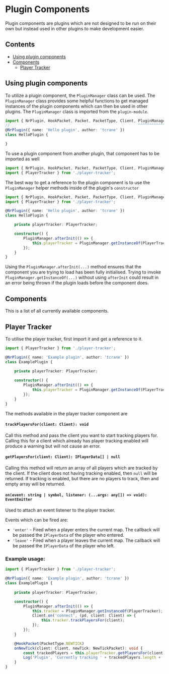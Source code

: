 # Plugin Components
Plugin components are plugins which are not designed to be run on their own but instead used in other plugins to make development easier.

## Contents
 + [Using plugin components](#using-plugin-components)
 + [Components](#components)
    + [Player Tracker](#player-tracker)

## Using plugin components
To utilize a plugin component, the `PluginManager` class can be used. The `PluginManager` class provides some helpful functions to get managed instances of the plugin components which can then be used in other plugins. The `PluginManager` class is imported from the `plugin-module`.
```typescript
import { NrPlugin, HookPacket, Packet, PacketType, Client, PluginManager } from './../core/plugin-module';
//                                                         ^^^^^^^^^^^^^
@NrPlugin({ name: 'Hello plugin', author: 'tcrane' })
class HelloPlugin {

}
```
To use a plugin component from another plugin, that component has to be imported as well
```typescript
import { NrPlugin, HookPacket, Packet, PacketType, Client, PluginManager } from './../core/plugin-module';
import { PlayerTracker } from './player-tracker';
```
The best way to get a reference to the plugin component is to use the `PluginManager` helper methods inside of the plugin's `constructor`

```typescript
import { NrPlugin, HookPacket, Packet, PacketType, Client, PluginManager } from './../core/plugin-module';
import { PlayerTracker } from './player-tracker';

@NrPlugin({ name: 'Hello plugin', author: 'tcrane' })
class HelloPlugin {

    private playerTracker: PlayerTracker;

    constructor() {
        PluginManager.afterInit(() => {
            this.playerTracker = PluginManager.getInstanceOf(PlayerTracker);
        });
    }
}
```
Using the `PluginManager.afterInit(...)` method ensures that the component you are trying to load has been fully initialised. Trying to invoke `PluginManager.getInstanceOf(...)` without using `afterInit` could result in an error being thrown if the plugin loads before the component does.

## Components
This is a list of all currently available components.

## Player Tracker
To utilise the player tracker, first import it and get a reference to it.
```typescript
import { PlayerTracker } from './player-tracker';

@NrPlugin({ name: 'Example plugin', author: 'tcrane' })
class ExamplePlugin {
    
    private playerTracker: PlayerTracker;

    constructor() {
        PluginManager.afterInit(() => {
            this.playerTracker = PluginManager.getInstanceOf(PlayerTracker);
        });
    }
}
```
The methods available in the player tracker component are
#### `trackPlayersFor(client: Client): void`
Call this method and pass the client you want to start tracking players for. Calling this for a client which already has player tracking enabled will produce a warning but will not cause an error.

#### `getPlayersFor(client: Client): IPlayerData[] | null`
Calling this method will return an array of all players which are tracked by the client. If the client does not having tracking enabled, then `null` will be returned. If tracking is enabled, but there are no players to track, then and empty array will be returned.

#### `on(event: string | symbol, listener: (...args: any[]) => void): EventEmitter`
Used to attach an event listener to the player tracker.

Events which can be fired are:
 + `'enter'` - Fired when a player enters the current map. The callback will be passed the `IPlayerData` of the player who entered.
 + `'leave'` - Fired when a player leaves the current map. The callback will be passed the `IPlayerData` of the player who left.

### Example usage:

```typescript
import { PlayerTracker } from './player-tracker';

@NrPlugin({ name: 'Example plugin', author: 'tcrane' })
class ExamplePlugin {
    
    private playerTracker: PlayerTracker;

    constructor() {
        PluginManager.afterInit(() => {
            this.tracker = PluginManager.getInstanceOf(PlayerTracker);
            Client.on('connect', (pd, client: Client) => {
                this.tracker.trackPlayersFor(client);
            });
        });
    }

    @HookPacket(PacketType.NEWTICK)
    onNewTick(client: Client, newTick: NewTickPacket): void {
        const trackedPlayers = this.playerTracker.getPlayersFor(client);
        Log('Plugin', 'Currently tracking ' + trackedPlayers.length + ' players.');
    }
}
```
